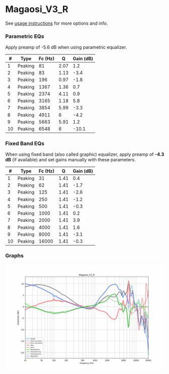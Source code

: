 # Magaosi_V3_R
See [usage instructions](https://github.com/jaakkopasanen/AutoEq#usage) for more options and info.

### Parametric EQs
Apply preamp of -5.6 dB when using parametric equalizer.

|   # | Type    |   Fc (Hz) |    Q |   Gain (dB) |
|-----|---------|-----------|------|-------------|
|   1 | Peaking |        81 | 2.07 |         1.2 |
|   2 | Peaking |        83 | 1.13 |        -3.4 |
|   3 | Peaking |       196 | 0.97 |        -1.8 |
|   4 | Peaking |      1367 | 1.36 |         0.7 |
|   5 | Peaking |      2374 | 4.11 |         0.9 |
|   6 | Peaking |      3165 | 1.18 |         5.8 |
|   7 | Peaking |      3854 | 5.99 |        -3.3 |
|   8 | Peaking |      4911 | 6    |        -4.2 |
|   9 | Peaking |      5663 | 5.91 |         1.2 |
|  10 | Peaking |      6548 | 6    |       -10.1 |

### Fixed Band EQs
When using fixed band (also called graphic) equalizer, apply preamp of **-4.3 dB** (if available) and set gains manually with these parameters.

|   # | Type    |   Fc (Hz) |    Q |   Gain (dB) |
|-----|---------|-----------|------|-------------|
|   1 | Peaking |        31 | 1.41 |         0.4 |
|   2 | Peaking |        62 | 1.41 |        -1.7 |
|   3 | Peaking |       125 | 1.41 |        -2.6 |
|   4 | Peaking |       250 | 1.41 |        -1.2 |
|   5 | Peaking |       500 | 1.41 |        -0.3 |
|   6 | Peaking |      1000 | 1.41 |         0.2 |
|   7 | Peaking |      2000 | 1.41 |         3.9 |
|   8 | Peaking |      4000 | 1.41 |         1.6 |
|   9 | Peaking |      8000 | 1.41 |        -3.1 |
|  10 | Peaking |     16000 | 1.41 |        -0.3 |

### Graphs
![](./Magaosi_V3_R.png)
